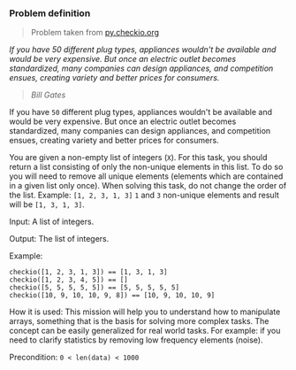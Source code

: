 ### Problem definition
> Problem taken from [py.checkio.org](https://py.checkio.org/en/mission/non-unique-elements/)

*If you have 50 different plug types, appliances wouldn't be available and would be very expensive. But once an electric outlet becomes standardized, many companies can design appliances, and competition ensues, creating variety and better prices for consumers.*
> *Bill Gates*

If you have `50` different plug types, appliances wouldn't be available and would be very expensive. But once an electric outlet becomes standardized, many companies can design appliances, and competition ensues, creating variety and better prices for consumers. 

You are given a non-empty list of integers (`X`). For this task, you should return a list consisting of only the non-unique elements in this list. To do so you will need to remove all unique elements (elements which are contained in a given list only once). When solving this task, do not change the order of the list. Example: `[1, 2, 3, 1, 3]` `1` and `3` non-unique elements and result will be `[1, 3, 1, 3]`.

Input: A list of integers.

Output: The list of integers.

Example:

```
checkio([1, 2, 3, 1, 3]) == [1, 3, 1, 3]
checkio([1, 2, 3, 4, 5]) == []
checkio([5, 5, 5, 5, 5]) == [5, 5, 5, 5, 5]
checkio([10, 9, 10, 10, 9, 8]) == [10, 9, 10, 10, 9]
```

How it is used: This mission will help you to understand how to manipulate arrays, something that is the basis for solving more complex tasks. The concept can be easily generalized for real world tasks. For example: if you need to clarify statistics by removing low frequency elements (noise).

Precondition:
`0 < len(data) < 1000`
